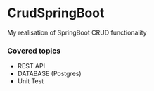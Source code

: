 # CrudSpringBoot

My realisation of SpringBoot CRUD functionality

### Covered topics

- REST API
- DATABASE (Postgres)
- Unit Test